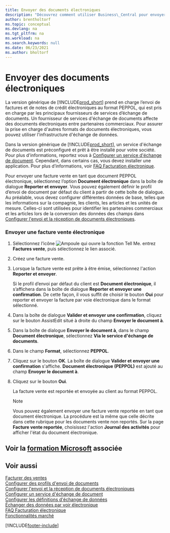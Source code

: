 ```yaml
---
title: Envoyer des documents électroniques
description: "Découvrez comment utiliser Business\_Central pour envoyer des factures et des notes de crédit électroniques au format PEPPOL."
author: brentholtorf
ms.topic: conceptual
ms.devlang: na
ms.tgt_pltfrm: na
ms.workload: na
ms.search.keywords: null
ms.date: 06/23/2021
ms.author: bholtorf
---
```

# Envoyer des documents électroniques

La version générique de [!INCLUDE[prod_short](includes/prod_short.md)] prend en charge l’envoi de factures et de notes de crédit électroniques au format PEPPOL, qui est pris en charge par les principaux fournisseurs de services d’échange de documents. Un fournisseur de services d'échange de documents affecte des documents électroniques entre partenaires commerciaux. Pour assurer la prise en charge d'autres formats de documents électroniques, vous pouvez utiliser l'infrastructure d'échange de données.  

 Dans la version générique de [!INCLUDE[prod_short](includes/prod_short.md)], un service d'échange de documents est préconfiguré et prêt à être installé pour votre société. Pour plus d'informations, reportez vous à [Configurer un service d'échange de document](across-how-to-set-up-a-document-exchange-service.md). Cependant, dans certains cas, vous devez installer une application. Pour plus d’informations, voir [FAQ Facturation électronique](faq-electronic-invoicing.yml).  

 Pour envoyer une facture vente en tant que document PEPPOL électronique, sélectionnez l’option **Document électronique** dans la boîte de dialogue **Reporter et envoyer**. Vous pouvez également définir le profil d’envoi de document par défaut du client à partir de cette boîte de dialogue. Au préalable, vous devez configurer différentes données de base, telles que les informations sur la compagnie, les clients, les articles et les unités de mesure. Celles-ci sont utilisées pour identifier les partenaires commerciaux et les articles lors de la conversion des données des champs dans [Configurer l'envoi et la réception de documents électroniques](across-how-to-set-up-electronic-document-sending-and-receiving.md).  

### Envoyer une facture vente électronique

1. Sélectionnez l’icône ![Ampoule qui ouvre la fonction Tell Me.](media/ui-search/search_small.png "Dites-moi ce que vous voulez faire") entrez **Factures vente**, puis sélectionnez le lien associé.  

2. Créez une facture vente.  

3. Lorsque la facture vente est prête à être émise, sélectionnez l'action **Reporter et envoyer**.  

     Si le profil d’envoi par défaut du client est **Document électronique**, il s’affichera dans la boîte de dialogue **Reporter et envoyer une confirmation**. De cette façon, il vous suffit de choisir le bouton **Oui** pour reporter et envoyer la facture par voie électronique dans le format sélectionné.  

4. Dans la boîte de dialogue **Valider et envoyer une confirmation**, cliquez sur le bouton AssistEdit situé à droite du champ **Envoyer le document à**.  

5. Dans la boîte de dialogue **Envoyer le document à**, dans le champ **Document électronique**, sélectionnez **Via le service d'échange de documents**.  

6. Dans le champ **Format**, sélectionnez **PEPPOL**.  

7. Cliquez sur le bouton **OK**. La boîte de dialogue **Valider et envoyer une confirmation** s'affiche. **Document électronique (PEPPOL)** est ajouté au champ **Envoyer le document à**.  

8. Cliquez sur le bouton **Oui**.  

     La facture vente est reportée et envoyée au client au format PEPPOL.  

    > [!NOTE]  
    >  Vous pouvez également envoyer une facture vente reportée en tant que document électronique. La procédure est la même que celle décrite dans cette rubrique pour les documents vente non reportés. Sur la page **Facture vente reportée**, choisissez l'action **Journal des activités** pour afficher l'état du document électronique.  

## Voir la [formation Microsoft](/training/modules/electronic-documents-dynamics-365-business-central/index) associée

## Voir aussi

[Facturer des ventes](sales-how-invoice-sales.md)  
[Configurer des profils d'envoi de documents](sales-how-setup-document-send-profiles.md)  
[Configurer l'envoi et la réception de documents électroniques](across-how-to-set-up-electronic-document-sending-and-receiving.md)  
[Configurer un service d'échange de document](across-how-to-set-up-a-document-exchange-service.md)  
[Configurer les définitions d'échange de données](across-how-to-set-up-data-exchange-definitions.md)  
[Échanger des données par voir électronique](across-data-exchange.md)  
[FAQ Facturation électronique](faq-electronic-invoicing.yml)  
[Fonctionnalités marché](ui-across-business-areas.md)  


[!INCLUDE[footer-include](includes/footer-banner.md)]

